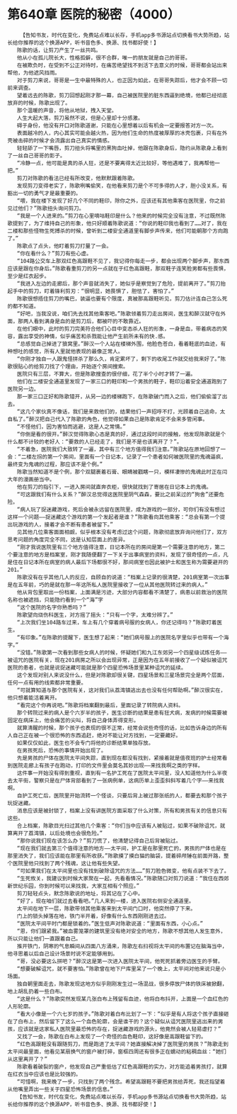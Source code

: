 # 第640章 医院的秘密（4000）
        【告知书友，时代在变化，免费站点难以长存，手机app多书源站点切换看书大势所趋，站长给你推荐的这个换源APP，听书音色多、换源、找书都好使！】
       陈歌的话，让剪刀产生了一丝共鸣。
       他从小在孤儿院长大，性格孤僻，很不合群，唯一的朋友就是自己的哥哥。
       在被欺负时，在受到不公正对待时，在痛苦绝望找不到活下去意义的时候，哥哥都会站出来帮他，为他遮风挡雨。
       对于剪刀来说，哥哥是一生中最特殊的人，也正因为如此，在哥哥失踪后，他才会不顾一切前来调查。
       望着远去的陈歌，剪刀回想起刚才那一幕，自己被医院里的脏东西逼到绝境，他都已经彻底放弃的时候，陈歌出现了。
       那个温暖的声音，将他从地狱，拽入天堂。
       人生大起大落，剪刀虽然不说，但是心里却十分感激。
       碍于身份，他没有开口对陈歌道谢，只能在心里想着以后有机会一定要报答对方一次。
       表面越冷的人，内心其实可能会越火热，因为他们生命的热度被厚厚的冰壳包裹，只有在外壳被击碎的时候才会流露出自己真实的情感。
       轻轻舔了一下嘴唇，剪刀扭头将嘴里的黑狗血吐掉，他跟在陈歌身后，隐约从陈歌身上看到了一丝自己哥哥的影子。
       “冷静一点，他可能是真的杀人狂，还是不要离得太近比较好，等他遇难了，我再帮他一把。”
       剪刀对陈歌的看法已经有所改变，他默默跟着陈歌。
       发现剪刀变得老实了，陈歌咧嘴偷笑，在他看来剪刀是个不可多得的人才，胆小没关系，有豁出一切的勇气才是最重要的。
       “喂，我在楼下发现了好几个不同的鞋印，除你之外，应该还有其他乘客在医院里，你之前见过他们？”陈歌扭头询问剪刀。
       “我是一个人进来的。”剪刀在心里嘀咕鞋印是什么？他来的时候完全没有注意，不过既然陈歌提到了，为了维持自己的形象，他只好顺着陈歌说道：“你说的鞋印我也看到了……对了，我在二楼和那些怪物生死搏杀的时候，曾听到二楼安全通道里有脚步声传来，他们可能朝那个方向跑了。”
       陈歌点了点头，他盯着剪刀打量了一会。
       “你在看什么？”剪刀有些心虚。
       “104路公交车上那双红色高跟鞋不见了，我记得你每走一步，都会出现两个脚步声，那东西应该是跟在你身后。”陈歌看重剪刀的另一点就在于红色高跟鞋，那双鞋子连笑脸男都有些畏惧，至少是红衣起步。
       “我进入左边的走廊后，那个声音就消失了，她似乎是察觉到了危险，提前离开了。”剪刀抬起手中的剪刀，盯着锋利剪刃：“很明显，她畏惧了，胆怯了，害怕了。”
       陈歌很想捂住剪刀的嘴巴，装逼也要有个限度，真被那高跟鞋听见，剪刀估计连自己怎么死的都不知道。
       “好吧，当我没说，咱们先去找其他乘客吧。”陈歌领着剪刀走出房间，医生和醉汉就守在外面，那两人看到满身是血的是剪刀后，都被吓的不敢靠近。
       在他们眼中，此时的剪刀完美符合他们心目中变态杀人狂的形象，一身是血，带着病态的笑容，露出享受的神情，似乎痛苦和杀戮能让他产生前所未有的快.感。
       “总感觉自己掉进了狼窝里。”醉汉一个人站在楼梯外围，他脸色苍白，看着鞋底的血迹，有种想吐的感觉，所有人里就他表现的最像正常人。
       “你刚才独自一人跟鬼怪拼杀了那么久，肯定累坏了，剩下的收尾工作就交给我来好了。”陈歌很贴心的给剪刀找了个理由，开始逐个房间搜索。
       医院只有三层，不算大，但是陈歌搜查的很仔细，花了半个小时才转了一遍。
       他们在二楼安全通道里发现了一家三口的鞋印和一个男孩的鞋子，鞋印沿着安全通道跑到了医院另一边。
       那一家三口正好和陈歌错开，从另一边的楼梯跑下，在陈歌破门而入之后，他们偷偷溜了出去。
       “这几个家伙真不像话，我们是来救他们的，结果他们一声招呼不打，光顾着自己逃命，太自私了。”醉汉把自己代入了陈歌的角色，他觉得如果自己是陈歌肯定不会来多管闲事。
       “不怪他们，因为害怕而逃避，这是人之常情。”
       “你倒是看的很开。”醉汉觉得陈歌心态是真的好，通过这段时间的接触，他发现陈歌就是个什么都不计较的老好人：“要救的人已经走了，我们是不是也该离开了？”。
       “不着急，医院我们大致转了一遍，其中有三个地方值得我们注意。”陈歌站在原地回想了一会：“二楼左拐的第一个房间，里面有一个日记本，记录了一个患者如何被医院里的鬼魂逼疯，最终变为鬼魂的过程，那应该不是个例。”
       陈歌当然知道不是个例，那个双腿裹着石膏、眼睛被戳瞎一只，模样凄惨的鬼魂此时正在闫大年的漫画册当中。
       他在剪刀的指引下，一进入房间就直奔衣柜，很快就找到了寄居在日记本上的鬼魂。
       “可这跟我们有什么关系？”醉汉总觉得这医院里阴气森森，要比之前呆过的“狗舍”还要危险。
       “病人玩了捉迷藏游戏，死后会被永远留在医院里，成为游戏的一部分，可你们有没有想过这样一个问题——捉迷藏这个游戏的第一个发起者是谁？”陈歌看向其他乘客：“总会有第一个提出玩游戏的人，接着才会不断有患者被留下。”
       见其他几位乘客面面相觑，似乎根本没有考虑过这个问题，陈歌彻底放弃询问他们了，双方思考问题的角度完全不同，这是认知层面上的差异。
       “刚才我说医院里有三个地方值得注意，日记本所在的房间是第一个需要注意的地方，第二个要注意的地方是档案室，刚才我随便翻了一下关于出事病室的资料，发现了很奇怪的一点，凡是住在日记本所在病室的病人最后下场都很不好，那间病室也因此被护士和医生称为需要避开的201。”
       陈歌没有在乎其他几人的反应，自顾自的说道：“档案上记录的很清楚，201病室第一次出事是在五年前，巧的是就在那一年这所私人医院里接收了一位从其他医院转过来的病人。”
       他从背包里取出一份档案，上面满是污迹，大部分内容都看不清楚了，病患以前救治的医院名称也被遮挡，只能隐约看到一个“海”字
       “这个医院的名字你熟悉吗？”
       陈歌望向烧伤科医生，对方摇了摇头：“只有一个字，太难分辨了。”
       “上次我们坐104路车过来，车上有几个穿着病号服的女病人，你还记得吗？”陈歌盯着医生。
       “有印象。”在陈歌的提醒下，医生想了起来：“她们病号服上的医院名字里似乎也带有一个海字。”
       “没错。”陈歌第一次看到那些女病人的时候，怀疑她们和九江东郊另一个四星级试炼任务——被诅咒的医院有关，现在201病房之所以会出现异常，正是因为在五年前接收了一个疑似被诅咒医院的患者，也就是说捉迷藏可能就是那个四星恐怖场景里某种诅咒的延续。
       这个发现对别人来说没什么，但是对陈歌却很关键，四星场景和三星场景完全是两个层面，任何一点有用的线索都非常重要。
       “可就算知道与那个医院有关，这对我们从荔湾镇逃出去也没有任何帮助啊。”醉汉很实在，他只想着能活着离开。
       “看完这个你再说吧。”陈歌将档案翻到最后，里面记录了转院病人资料。
       那个转院过来的病人是个六岁半的孩子，医生诊断的结果是患有狂犬病，发病的时候需要被固定在病床上，他会痛苦的尖叫，将自己身体弄得变形。
       就算清醒的时候，那个孩子也表现的很不正常，经常会说些奇怪的话，比如告诉身边的所有人自己正在被一个很恐怖的东西追赶，绝对不能让对方找到，一定要藏好。
       如果仅仅如此，医生也不会专门将他的诊断结果单独存放。
       在男孩死后，恐怖的事情开始出现了。
       先是男孩的尸体在医院太平间失踪，直到现在都没有找到，紧接着就是值夜班的护士经常看到医院走廊上有孩子在跑动，打印的文件里会莫名其妙出现——来找我啊之类的字样。
       这件事一开始没有得到重视，直到有一名护工死在了医院太平间里，没人知道他为什么半夜去太平街，警察只是在尸体背部看到了一张病例单，这病历单上歪歪斜斜写着几个字——来找我啊。
       自护工死亡后，医院里开始流转一个怪谈，只要后背上被过那张纸的人，都要去和那个孩子玩捉迷藏。
       消息应该是被封锁了，档案上没有讲医院方面采取了什么对策，所有和男孩有关的信息只有这些。
       合上档案，陈歌目光扫过其他几个乘客：“你们当中应该有人被贴过，如果不破除诅咒，就算离开了荔湾镇，以后处境也会很危险。”
       “那你说我们现在该怎么办？”剪刀慌了，他清楚记得自己后背被贴过。
       “现在我们就去第三个值得注意的地方——太平间，护工是在那里死亡的，男孩的尸体也是在那里消失了，我们应该能在那里有所收获。”陈歌摸了摸白猫的脑袋，提着碎颅锤在前面开路，整个医院里他只找到了两个残魂，这让他有些失望。
       “可如果我们在太平间里也没有找到破除诅咒的方法……”剪刀脸色微变，他有点装不下去了。
       “生死攸关，我建议到时候大家聚在一起，先看看情况。”陈歌随口对剪刀说道：“我住在西郊新世纪乐园，你到时候可以来找我，大家互相有个照应。”
       剪刀轻轻点头，默念陈歌说的地址，将其记在了心中。
       “好了，现在咱们就过去看看吧。”几人来到一楼，进入医院右侧安全通道里。
       太平间在地下一层，陈歌带领其他乘客来到太平间门口时，他突然停了下来。
       门上的锁头掉落在地，铁门半开着，好像有什么东西刚刚进去过。
       “医院太平间平时门都是锁着的。”医生低声对陈歌说道：“里面有东西，小心点。”
       “恩，你们跟紧我。”被血雾笼罩的建筑里没有绝对安全的地方，陈歌不想其他人发生意外，所以只能让他们一直跟着自己。
       推开铁门，阴寒的气息瞬间从四面八方涌来，陈歌左右扫视将太平间的布置记在脑海当中，他寻思着以后自己设计场景时说不定能够用到。
       “哥，没必要这么拼吧？”醉汉这是第一次进入医院太平间，他死死抓着旁边医生的手臂。
       “想要破解诅咒，就不要害怕。”陈歌曾在地下尸库里呆了一个晚上，太平间对他来说只是小场面。
       独自朝里面走去，陈歌发现这地方似乎刚刚发生过一场混战，很多停放尸体的铁床被掀翻，地上胡乱扔着一些白布。
       “这是什么？”陈歌突然发现某几张白布上残留有血迹，他将白布抖开，上面是一个血红色的人形轮廓。
       “看大小像是一个六七岁的孩子。”陈歌对着白布比划了一下：“似乎是有人将这个孩子直接砸在了白布上，然后留下了这么一个血色轮廓，会是谁干的？这个疑似从诅咒医院里逃出来的男孩，应该就是这家私人医院里最恐怖的存在，捉迷藏游戏的源头，他竟然会被人轻易虐打？”
       又找了一会，陈歌在白布上发现了一个奇怪的血色鞋印，这好像是高跟鞋留下的。
       “红色高跟鞋没有跟随剪刀，而是跑进了太平间？她直接解决掉了医院里的男孩？”陈歌走到太平间最里面，他看见某扇换气的窗户被打碎，窗框四周还有很多正在蠕动的粘稠血丝：“她们从这里离开了？”
       陈歌看着破裂的窗户，他发现自己严重低估了红色高跟鞋的实力，对方能追着男孩打，就算在红衣当中应该也是比较强的。
       “可惜啊，我来晚了一步，只找到了两个残念。希望高跟鞋不要把男孩给弄死，我还指望着从他嘴里弄出一些关于四星恐怖场景的信息。”
       【告知书友，时代在变化，免费站点难以长存，手机app多书源站点切换看书大势所趋，站长给你推荐的这个换源APP，听书音色多、换源、找书都好使！】